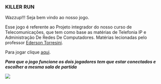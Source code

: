 ### KILLER RUN
Wazzup!!! Seja bem vindo ao nosso jogo.
<div>
<p>
Esse jogo é referente ao Projeto integrador do nosso curso de Telecomunicações, que tem como base as matérias de Telefonia IP e Administração De Redes De Computadores. Matérias lecionadas pelo professor <a href= https://github.com/boidacarapreta>Ederson Torresini</a>.
</p>
<div>
Para jogar clique <a href="killerrun.ifsc.cloud">aqui</a>.
<p>
<b>
<i>Para que o jogo funcione os dois jogadores tem que estar conectados e escolher a mesma sala de partida</i>
</b>
</p>
<img src=https://seenonceleb.com/wp-content/uploads/2019/06/The-mask-of-Ghostface-joker-in-the-movie-Scary-movie-Movie.jpg>
</div>